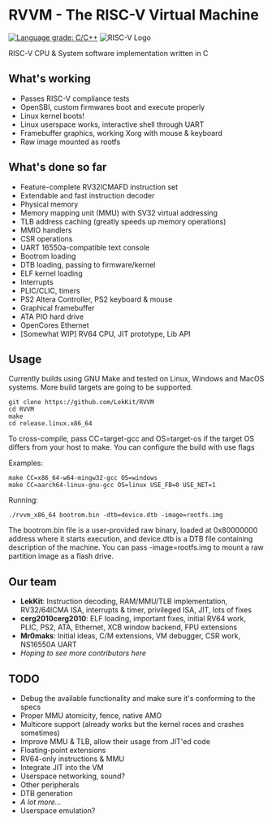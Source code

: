 
# RVVM - The RISC-V Virtual Machine
[![Language grade: C/C++](https://img.shields.io/lgtm/grade/cpp/g/LekKit/RVVM.svg?logo=lgtm&logoWidth=18)](https://lgtm.com/projects/g/LekKit/RVVM/context:cpp)
![RISC-V Logo](https://riscv.org/wp-content/uploads/2018/09/riscv-logo-1.png "The “RISC-V” trade name is a registered trade mark of RISC-V International.")


RISC-V CPU & System software implementation written in С

## What's working
- Passes RISC-V compliance tests
- OpenSBI, custom firmwares boot and execute properly
- Linux kernel boots!
- Linux userspace works, interactive shell through UART
- Framebuffer graphics, working Xorg with mouse & keyboard
- Raw image mounted as rootfs

## What's done so far
- Feature-complete RV32ICMAFD instruction set
- Extendable and fast instruction decoder
- Physical memory
- Memory mapping unit (MMU) with SV32 virtual addressing
- TLB address caching (greatly speeds up memory operations)
- MMIO handlers
- CSR operations
- UART 16550a-compatible text console
- Bootrom loading
- DTB loading, passing to firmware/kernel
- ELF kernel loading
- Interrupts
- PLIC/CLIC, timers
- PS2 Altera Controller, PS2 keyboard & mouse
- Graphical framebuffer
- ATA PIO hard drive
- OpenCores Ethernet
- [Somewhat WIP] RV64 CPU, JIT prototype, Lib API

## Usage
Currently builds using GNU Make and tested on Linux, Windows and MacOS systems. More build targets are going to be supported.
```
git clone https://github.com/LekKit/RVVM
cd RVVM
make
cd release.linux.x86_64
```
To cross-compile, pass CC=target-gcc and OS=target-os if the target OS differs from your host to make. You can configure the build with use flags

Examples:
```
make CC=x86_64-w64-mingw32-gcc OS=windows
make CC=aarch64-linux-gnu-gcc OS=linux USE_FB=0 USE_NET=1
```

Running:
```
./rvvm_x86_64 bootrom.bin -dtb=device.dtb -image=rootfs.img
```
The bootrom.bin file is a user-provided raw binary, loaded at 0x80000000 address where it starts execution, and device.dtb is a DTB file containing description of the machine.
You can pass -image=rootfs.img to mount a raw partition image as a flash drive.


## Our team
- **LekKit**:  Instruction decoding, RAM/MMU/TLB implementation, RV32/64ICMA ISA, interrupts & timer, privileged ISA, JIT, lots of fixes
- **cerg2010cerg2010**: ELF loading, important fixes, initial RV64 work, PLIC, PS2, ATA, Ethernet, XCB window backend, FPU extensions
- **Mr0maks**: Initial ideas, C/M extensions, VM debugger, CSR work, NS16550A UART
- *Hoping to see more contributors here*

## TODO
- Debug the available functionality and make sure it's conforming to the specs
- Proper MMU atomicity, fence, native AMO
- Multicore support (already works but the kernel races and crashes sometimes)
- Improve MMU & TLB, allow their usage from JIT'ed code
- Floating-point extensions
- RV64-only instructions & MMU
- Integrate JIT into the VM
- Userspace networking, sound?
- Other peripherals
- DTB generation
- *A lot more...*
- Userspace emulation?
